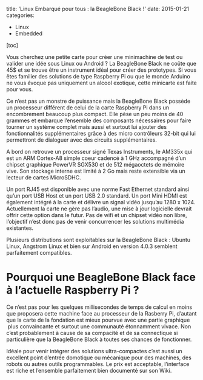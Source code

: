 title: 'Linux Embarqué pour tous : la BeagleBone Black !'
date: 2015-01-21
categories: 
- Linux
- Embedded

[toc]

Vous cherchez une petite carte pour créer une minimachine de test ou valider une idée sous Linux ou Android ? La BeagleBone Black ne coûte que 45$ et se trouve être un instrument idéal pour créer des prototypes. Si vous êtes familier des solutions de type Raspberry Pi ou que le monde Arduino ne vous évoque pas uniquement un alcool exotique, cette minicarte est faite pour vous.

Ce n’est pas un monstre de puissance mais la BeagleBone Black possède un processeur différent de celui de la carte Raspberry Pi dans un encombrement beaucoup plus compact. Elle pèse un peu moins de 40 grammes et embarque l’ensemble des composants nécessaires pour faire tourner un système complet mais aussi et surtout lui ajouter des fonctionnalités supplémentaires grâce à des micro contrôleurs 32-bit qui lui permettront de dialoguer avec des circuits supplémentaires.

A bord on retrouve un processeur signé Texas Instruments, le AM335x qui est un ARM Cortex-A8 simple coeur cadencé à 1 GHz accompagné d’un chipset graphique PowerVR SGX530 et de 512 mégaoctets de mémoire vive. Son stockage interne est limité à 2 Go mais reste extensible via un lecteur de cartes MicroSDHC.

Un port RJ45 est disponible avec une norme Fast Ethernet standard ainsi qu’un port USB Host et un port USB 2.0 standard. Un port Mini HDMI est également intégré à la carte et délivre un signal vidéo jusqu’au 1280 x 1024. Actuellement la carte ne gère pas l’audio, une mise à jour logicielle devrait offrir cette option dans le futur. Pas de wifi et un chipset vidéo non libre, l’objectif n’est donc pas de venir concurrencer les solutions multimédia existantes.

Plusieurs distributions sont exploitables sur la BeagleBone Black : Ubuntu Linux, Angstrom Linux et bien sur Android en version 4.0.3 semblent parfaitement compatibles.


# Pourquoi une BeagleBone Black face à l’actuelle Raspberry Pi ?


Ce n’est pas pour les quelques millisecondes de temps de calcul en moins que proposera cette machine face au processeur de la Rasberry Pi, d’autant que la carte de la fondation est mieux pourvue avec une partie graphique  plus convaincante et surtout une communauté étonnamment vivace. Non c’est probablement à cause de sa compacité et de sa connectique si particulière que la BeagleBone Black à toutes ses chances de fonctionner.

Idéale pour venir intégrer des solutions ultra-compactes c’est aussi un excellent point d’entrée domotique ou mécanique pour des machines, des robots ou autres outils programmables. Le prix est acceptable, l’interface est riche et l’ensemble parfaitement bien documenté sur son Wiki.
